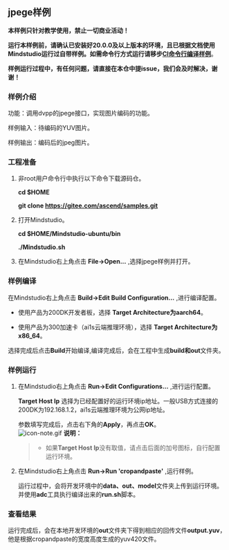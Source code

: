 ## jpege样例

**本样例只针对教学使用，禁止一切商业活动！**

**运行本样例前，请确认已安装好20.0.0及以上版本的环境，且已根据文档使用Mindstudio运行过自带样例。如需命令行方式运行请移步[CI命令行编译样例]()**。

**样例运行过程中，有任何问题，请直接在本仓中提issue，我们会及时解决，谢谢！**

### 样例介绍

功能：调用dvpp的jpege接口，实现图片编码的功能。

样例输入：待编码的YUV图片。

样例输出：编码后的jpeg图片。

### 工程准备

1. 非root用户命令行中执行以下命令下载源码仓。

   **cd $HOME**

   **git clone https://gitee.com/ascend/samples.git**

2. 打开Mindstudio。
   
   **cd $HOME/Mindstudio-ubuntu/bin**

   **./Mindstudio.sh**

3. 在Mindstudio右上角点击 **File->Open...** ,选择jpege样例并打开。
   
   
   

### 样例编译
 
在Mindstudio右上角点击 **Build->Edit Build Configuration...** ,进行编译配置。    
   
- 使用产品为200DK开发者板，选择 **Target Architecture为aarch64**。
   
- 使用产品为300加速卡（ai1s云端推理环境），选择 **Target Architecture为x86_64**。
   
选择完成后点击**Build**开始编译,编译完成后，会在工程中生成**build和out**文件夹。

### 样例运行

1. 在Mindstudio右上角点击 **Run->Edit Configurations...** ,进行运行配置。   

   **Target Host Ip** 选择为已经配置好的运行环境ip地址。一般USB方式连接的200DK为192.168.1.2，ai1s云端推理环境为公网ip地址。   

   参数填写完成后，点击右下角的**Apply**，再点击**OK**。
​    
    ![](https://images.gitee.com/uploads/images/2020/1106/160652_6146f6a4_5395865.gif "icon-note.gif") **说明：**  
    > - 如果**Target Host Ip**没有取值，请点击后面的加号图标，自行配置运行环境。   

2. 在Mindstudio右上角点击 **Run->Run 'cropandpaste'** ,运行样例。

    运行过程中，会将开发环境中的**data、out、model**文件夹上传到运行环境。并使用**adc**工具执行编译出来的**run.sh**脚本。
    

### 查看结果

运行完成后，会在本地开发环境的**out**文件夹下得到相应的回传文件**output.yuv**，他是根据cropandpaste的宽度高度生成的yuv420文件。